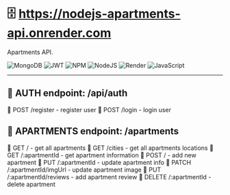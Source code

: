 # 🗄 https://nodejs-apartments-api.onrender.com

Apartments API.

![MongoDB](https://img.shields.io/badge/MongoDB-%234ea94b.svg?style=for-the-badge&logo=mongodb&logoColor=white)
![JWT](https://img.shields.io/badge/JWT-black?style=for-the-badge&logo=JSON%20web%20tokens)
![NPM](https://img.shields.io/badge/NPM-%23CB3837.svg?style=for-the-badge&logo=npm&logoColor=white)
![NodeJS](https://img.shields.io/badge/node.js-6DA55F?style=for-the-badge&logo=node.js&logoColor=white)
![Render](https://img.shields.io/badge/Render-%46E3B7.svg?style=for-the-badge&logo=render&logoColor=white)
![JavaScript](https://img.shields.io/badge/javascript-%23323330.svg?style=for-the-badge&logo=javascript&logoColor=%23F7DF1E)

---

## 📍 AUTH endpoint: /api/auth

📎 POST /register - register user
📎 POST /login - login user

## 📍 APARTMENTS endpoint: /apartments

📎 GET / - get all apartments
📎 GET /cities - get all apartments locations
📎 GET /:apartmentId - get apartment information
📎 POST / - add new apartment
📎 PUT /:apartmentId - update apartment info
📎 PATCH /:apartmentId/imgUrl - update apartment image
📎 PUT /:apartmentId/reviews - add apartment review
📎 DELETE /:apartmentId - delete apartment
